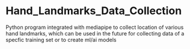 # Hand_Landmarks_Data_Collection
Python program integrated with mediapipe to collect location of various hand landmarks, which can be used in the future for collecting data of a specfic training set or to create ml/ai models
